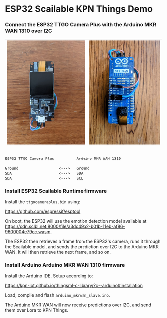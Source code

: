 

# ESP32 Scailable KPN Things Demo

### Connect the ESP32 TTGO Camera Plus with the Arduino MKR WAN 1310 over I2C

| <img src="docs/img/esp32.jpg" alt="esp32" style="zoom: 50%;" /> | <img src="docs/img/arduino.jpg" alt="arduino" style="zoom: 50%;" /> |
| ------------------------------------------------------------ | ------------------------------------------------------------ |



```

ESP32 TTGO Camera Plus          Arduino MKR WAN 1310

Ground                  <--->   Ground
SDA                     <--->   SDA
SDA                     <--->   SCL

```



### Install ESP32 Scailable Runtime firmware

Install the `ttgocameraplus.bin` using:

https://github.com/espressif/esptool

On boot, the ESP32 will use the emotion detection model available at https://cdn.sclbl.net:8000/file/a3dc49b2-b01b-11eb-af86-9600004e79cc.wasm.

The ESP32 then retrieves a frame from the ESP32's camera, runs it through the Scailable model, and sends the prediction over I2C to the Arduino MKR WAN. It will then retrieve the next frame, and so on.

### Install Arduino Arduino MKR WAN 1310 firmware

Install the Arduino IDE. Setup according to:

https://kpn-iot.github.io/thingsml-c-library/?c--arduino#installation

Load, compile and flash `arduino_mkrwan_slave.ino`.

The Arduino MKR WAN will now receive predictions over I2C, and send them over Lora to KPN Things.



